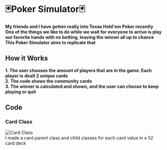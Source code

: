 <h1>🃏Poker Simulator🃏</h1>
<b>
  My friends and I have gotten really into Texas Hold'em Poker recently
  <br/> One of the things we like to do while we wait for everyone to arrive is play our favorite hands with no betting, leaving the winner all up to chance
  <br/> This Poker Simulator aims to replicate that
</b>
<h2> How it Works</h2>
<b>
  1. The user chooses the amount of players that are in the game. Each player is dealt 2 unique cards
  <br/> 2. The code shows the community cards
  <br/> 3. The winner is calculated and shown, and the user can choose to keep playing or quit
</b>

<h2> Code </h2>
<h3> Card Class</h3>

![Card Class](https://github.com/user-attachments/assets/c4b9e723-2bba-4e62-b899-b7fdfc47d530)
<br/>I made a card parent class and child classes for each card value in a 52 card deck
